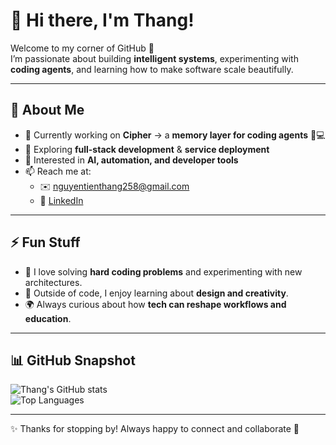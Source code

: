 # 👋 Hi there, I'm Thang!  

Welcome to my corner of GitHub 🚀  
I’m passionate about building **intelligent systems**, experimenting with **coding agents**, and learning how to make software scale beautifully.  

---

## 🌟 About Me  
- 🔭 Currently working on **Cipher** → a **memory layer for coding agents** 🧠💻  
- 🌱 Exploring **full-stack development** & **service deployment**  
- 🎯 Interested in **AI, automation, and developer tools**  
- 📫 Reach me at:  
  - ✉️ [nguyentienthang258@gmail.com](mailto:nguyentienthang258@gmail.com)  
  - 💼 [LinkedIn](https://www.linkedin.com/in/thangnt2508/)  

---

## ⚡ Fun Stuff  
- 🧩 I love solving **hard coding problems** and experimenting with new architectures.  
- 🎨 Outside of code, I enjoy learning about **design and creativity**.  
- 🌍 Always curious about how **tech can reshape workflows and education**.  

---

## 📊 GitHub Snapshot  

![Thang's GitHub stats](https://github-readme-stats.vercel.app/api?username=willingWill17&show_icons=true&theme=tokyonight)  
![Top Languages](https://github-readme-stats.vercel.app/api/top-langs/?username=willingWill17&layout=compact&theme=tokyonight)  

---

✨ Thanks for stopping by! Always happy to connect and collaborate 🚀  
